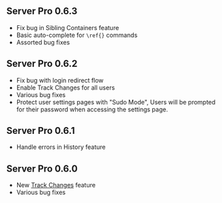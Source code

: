 ## Server Pro 0.6.3 ##

- Fix bug in Sibling Containers feature
- Basic auto-complete for `\ref{}` commands
- Assorted bug fixes


## Server Pro 0.6.2 ##

- Fix bug with login redirect flow
- Enable Track Changes for all users
- Various bug fixes
- Protect user settings pages with "Sudo Mode",
  Users will be prompted for their password
  when accessing the settings page.


## Server Pro 0.6.1 ##

- Handle errors in History feature


## Server Pro 0.6.0 ##

- New [Track Changes](https://www.sharelatex.com/blog/2017/03/09/track-changes-and-comments-in-latex.html) feature
- Various bug fixes